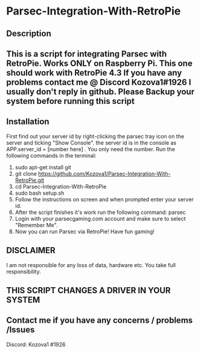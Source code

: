 # Parsec-Integration-With-RetroPie
Description
----------------------
This is a script for integrating Parsec with RetroPie.
Works ONLY on Raspberry Pi. 
This one should work with RetroPie 4.3
If you have any problems contact me @ Discord Kozova1#1926
I usually don't reply in github.
Please Backup your system before running this script
---------------------------------------
Installation
----------------------
First find out your server id by right-clicking the parsec tray icon on the server and ticking "Show Console".
the server id is in the console as APP.server_id = [number here] . You only need the number.
Run the following commands in the terminal:
  1. sudo apt-get install git
  2. git clone https://github.com/Kozova1/Parsec-Integration-With-RetroPie.git
  3. cd Parsec-Integration-With-RetroPie
  4. sudo bash setup.sh
  5. Follow the instructions on screen and when prompted enter your server id.
  6. After the script finishes it's work run the following command: parsec
  7. Login with your parsecgaming.com account and make sure to select "Remember Me".
  8. Now you can run Parsec via RetroPie! Have fun gaming!
  
  
  DISCLAIMER
  ---------------
  I am not responsible for any loss of data, hardware etc.
  You take full responsibility.
  
  THIS SCRIPT CHANGES A DRIVER IN YOUR SYSTEM
  -----------------------------------------------
  
  Contact me if you have any concerns / problems /Issues
  ------------------------------------------------------
  Discord: Kozova1 #1926
